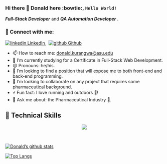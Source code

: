 ### Hi there 👋 Donald here :bowtie:, <code>Hello World!</code> 
__*Full-Stack Developer*__ and __*QA Automation Developer*__ . 

### 🤝 Connect with me:

<p>
  <a href="" rel="(https://www.linkedin.com/in/donaldkurangwa/)">
    <img src="https://i.stack.imgur.com/gVE0j.png" alt="linkedin"> LinkedIn
  </a> &nbsp; 
  <a href="https://github.com/donkuran/donkuran" rel="nofollow noreferrer">
    <img src="https://i.stack.imgur.com/tskMh.png" alt="github"> Github
  </a>
</p>


* 📫 How to reach me: donald.kurangwa@asu.edu
* 🌱 I’m currently studying for a Certificate in Full-Stack Web Development.
* 😄 Pronouns: he/his.
* 👯 I’m looking to find a position that will expose me to both front-end and back-end programming.
* 👯 I’m looking to collaborate on any project that requires some pharmaceutical background.
* ⚡ Fun fact: I love running and outdoors :runner:!
* 💬 Ask me about: the Pharmaceutical Industry :pill:.


## 💼 Technical Skills


<p align="center">
  <a href="https://skillicons.dev">
    <img src="https://skillicons.dev/icons?i=html,css,js,react,nodejs,express,jquery,java,gherkin,maven,git,mysql,github,gitlab,slack,bootstrap,regex,stackoverflow,selenium,jenkins,vscode,aws,gcp" />
  </a>
</p>

</br>

[![Donald’s github stats](https://github-readme-stats.vercel.app/api?username=donkuran)](https://github.com/donkuran)

[![Top Langs](https://github-readme-stats.vercel.app/api/top-langs/?username=donkuran&layout=compact)]((https://github.com/donkuran))
